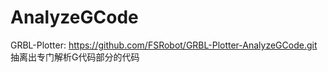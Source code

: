 # AnalyzeGCode
GRBL-Plotter: https://github.com/FSRobot/GRBL-Plotter-AnalyzeGCode.git
抽离出专门解析G代码部分的代码
